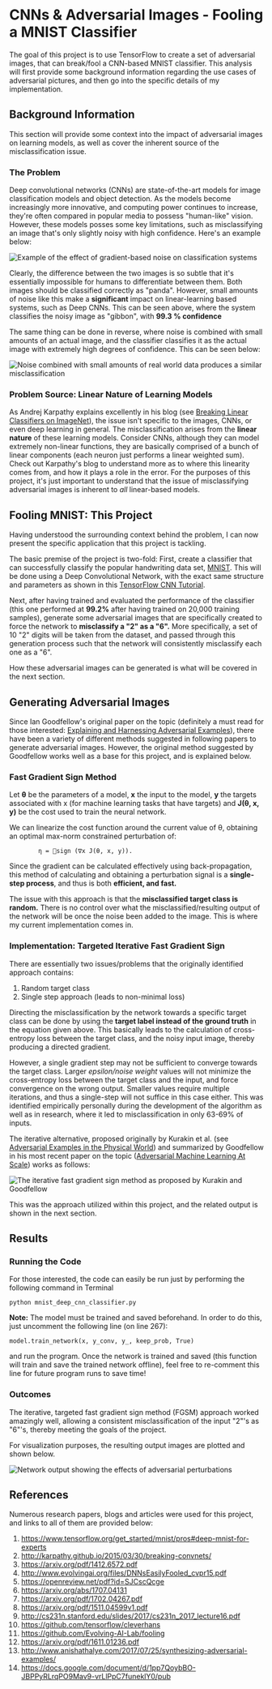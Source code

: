 # CNNs & Adversarial Images - Fooling a MNIST Classifier

The goal of this project is to use TensorFlow to create a set of adversarial images, that can break/fool a CNN-based MNIST classifier. This analysis will first provide some background information regarding the use cases of adversarial pictures, and then go into the specific details of my implementation.

## Background Information

This section will provide some context into the impact of adversarial images on learning models, as well as cover the inherent source of the misclassification issue.

### The Problem


Deep convolutional networks (CNNs) are state-of-the-art models for image classification models and object detection. As the models become increasingly more innovative, and computing power continues to increase, they're often compared in popular media to possess "human-like" vision. However, these models posses some key limitations, such as misclassifying an image that's only slightly noisy with high confidence. Here's an example below:

![Example of the effect of gradient-based noise on classification systems](http://karpathy.github.io/assets/break/breakconv.png)

Clearly, the difference between the two images is so subtle that it's essentially impossible for humans to differentiate between them. Both images should be classified correctly as "panda". However, small amounts of noise like this make a **significant** impact on linear-learning based systems, such as Deep CNNs. This can be seen above, where the system classifies the noisy image as "gibbon", with **99.3 % confidence**

The same thing can be done in reverse, where noise is combined with small amounts of an actual image, and the classifier classifies it as the actual image with extremely high degrees of confidence. This can be seen below:

![Noise combined with small amounts of real world data produces a similar misclassification](http://karpathy.github.io/assets/break/break1.jpeg)

### Problem Source: Linear Nature of Learning Models

As Andrej Karpathy explains excellently in his blog (see [Breaking Linear Classifiers on ImageNet](http://karpathy.github.io/2015/03/30/breaking-convnets/)), the issue isn't specific to the images, CNNs, or even deep learning in general. The misclassification arises from the **linear nature** of these learning models. Consider CNNs, although they can model extremely non-linear functions, they are basically comprised of a bunch of linear components (each neuron just performs a linear weighted sum). Check out Karpathy's blog to understand more as to where this linearity comes from, and how it plays a role in the error. For the purposes of this project, it's just important to understand that the issue of misclassifying adversarial images is inherent to *all* linear-based models.

## Fooling MNIST: This Project

Having understood the surrounding context behind the problem, I can now present the specific application that this project is tackling. 

The basic premise of the project is two-fold: First, create a classifier that can successfully classify the popular handwriting data set, [MNIST](http://yann.lecun.com/exdb/mnist/). This will be done using a Deep Convolutional Network, with the exact same structure and parameters as shown in this [TensorFlow CNN Tutorial](https://www.tensorflow.org/get_started/mnist/pros#deep-mnist-for-experts). 

Next, after having trained and evaluated the performance of the classifier (this one performed at **99.2%** after having trained on 20,000 training samples), generate some adversarial images that are specifically created to force the network to **misclassify a "2" as a "6".** More specifically, a set of 10 "2" digits will be taken from the dataset, and passed through this generation process such that the network will consistently misclassify each one as a "6". 

How these adversarial images can be generated is what will be covered in the next section.

## Generating Adversarial Images

Since Ian Goodfellow's original paper on the topic (definitely a must read for those interested: [Explaining and Harnessing Adversarial Examples](https://arxiv.org/pdf/1412.6572.pdf)), there have been a variety of different methods suggested in following papers to generate adversarial images. However, the original method suggested by Goodfellow works well as a base for this project, and is explained below.

### Fast Gradient Sign Method

Let **θ** be the parameters of a model, **x** the input to the model, **y** the targets associated with x (for machine learning tasks that have targets) and **J(θ, x, y)** be the cost used to train the neural network.

We can linearize the cost function around the current value of θ, obtaining an optimal max-norm constrained perturbation of:

			η = sign (∇x J(θ, x, y)).

Since the gradient can be calculated effectively using back-propagation, this method of calculating and obtaining a perturbation signal is a **single-step process**, and thus is both **efficient, and fast.**

The issue with this approach is that the **misclassified target class is random.** There is no control over what the misclassified/resulting output of the network will be once the noise been added to the image. This is where my current implementation comes in.

### Implementation: Targeted Iterative Fast Gradient Sign

There are essentially two issues/problems that the originally identified approach contains:

 1. Random target class
 2. Single step approach (leads to non-minimal loss)

Directing the misclassification by the network towards a specific target class can be done by using the **target label instead of the ground truth** in the equation given above. This basically leads to the calculation of cross-entropy loss between the target class, and the noisy input image, thereby producing a directed gradient.

However, a single gradient step may not be sufficient to converge towards the target class. Larger *epsilon/noise weight* values will not minimize the cross-entropy loss between the target class and the input, and force convergence on the wrong output. Smaller values require multiple iterations, and thus a single-step will not suffice in this case either. This was identified empirically personally during the development of the algorithm as well as in research, where it led to misclassification in only 63-69% of inputs.

The iterative alternative, proposed originally by Kurakin et al. (see [Adversarial Examples in the Physical World](https://arxiv.org/pdf/1607.02533.pdf)) and summarized by Goodfellow in his most recent paper on the topic ([Adversarial Machine Learning At Scale](https://arxiv.org/pdf/1611.01236.pdf)) works as follows:

![The iterative fast gradient sign method as proposed by Kurakin and Goodfellow](https://lh3.googleusercontent.com/-Jn90kNBBbC4/WdG5udtcXYI/AAAAAAAAY0w/tYahAVGN_-cSq9F28ZfDj-q8WG0_JqfXACLcBGAs/s0/Screen+Shot+2017-10-01+at+11.58.56+PM.png "Screen Shot 2017-10-01 at 11.58.56 PM.png")

This was the approach utilized within this project, and the related output is shown in the next section.

## Results

### Running the Code

For those interested, the code can easily be run just by performing the following command in Terminal

    python mnist_deep_cnn_classifier.py

**Note:** The model must be trained and saved beforehand. In order to do this, just uncomment the following line (on line 267):

    model.train_network(x, y_conv, y_, keep_prob, True)

and run the program. Once the network is trained and saved (this function will train and save the trained network offline), feel free to re-comment this line for future program runs to save time!

### Outcomes

The iterative, targeted fast gradient sign method (FGSM) approach worked amazingly well, allowing a consistent misclassification of the input "2"'s as "6"'s, thereby meeting the goals of the project.

For visualization purposes, the resulting output images are plotted and shown below.

![Network output showing the effects of adversarial perturbations](https://lh3.googleusercontent.com/-SAdMnhO7Hp4/WdG8L7zUK4I/AAAAAAAAY1M/7AAt8bSMZwErqO062k4IQnOGm6sCbUpOwCLcBGAs/s0/output.png "output.png")

## References

Numerous research papers, blogs and articles were used for this project, and links to all of them are provided below:

 1. https://www.tensorflow.org/get_started/mnist/pros#deep-mnist-for-experts
 2. http://karpathy.github.io/2015/03/30/breaking-convnets/
 3. https://arxiv.org/pdf/1412.6572.pdf
 4. http://www.evolvingai.org/files/DNNsEasilyFooled_cvpr15.pdf
 5. https://openreview.net/pdf?id=SJCscQcge
 6. https://arxiv.org/abs/1707.04131
 7. https://arxiv.org/pdf/1702.04267.pdf
 8. https://arxiv.org/pdf/1511.04599v1.pdf
 9. http://cs231n.stanford.edu/slides/2017/cs231n_2017_lecture16.pdf
 10. https://github.com/tensorflow/cleverhans
 11. https://github.com/Evolving-AI-Lab/fooling
 12. https://arxiv.org/pdf/1611.01236.pdf
 13. http://www.anishathalye.com/2017/07/25/synthesizing-adversarial-examples/
 14. https://docs.google.com/document/d/1pp7QoybBO-JBPPyRLrqPO9Mav9-vrLlPpC7funeklY0/pub